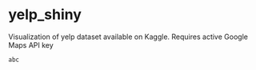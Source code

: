 # yelp_shiny
Visualization of yelp dataset available on Kaggle. Requires active Google Maps API key

```markdown
abc
```
